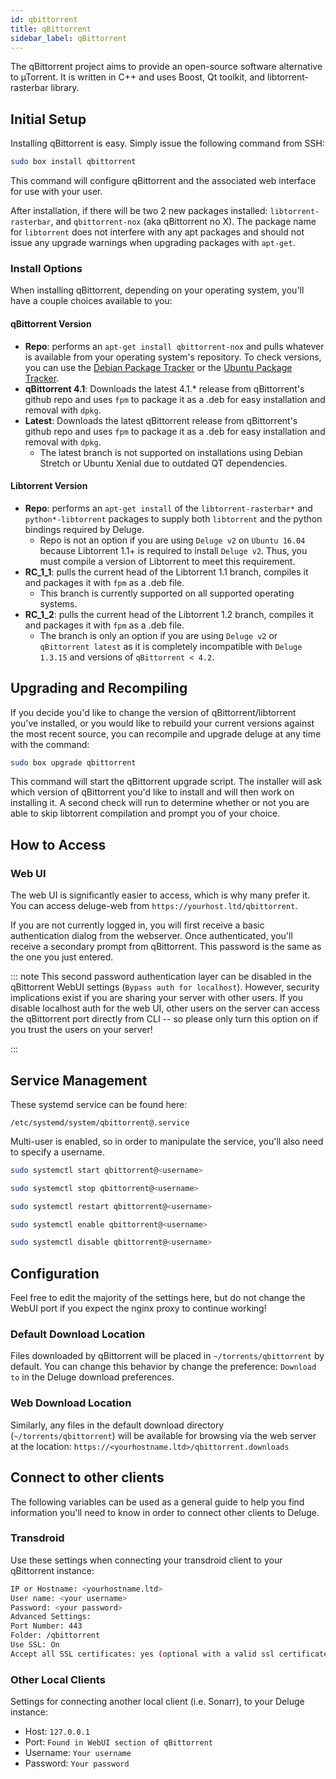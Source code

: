```yaml
---
id: qbittorrent
title: qBittorrent
sidebar_label: qBittorrent
---
```


The qBittorrent project aims to provide an open-source software alternative to µTorrent. It is written in C++ and uses Boost, Qt toolkit, and libtorrent-rasterbar library.

## Initial Setup

Installing qBittorrent is easy. Simply issue the following command from SSH:

```bash main
sudo box install qbittorrent
```

This command will configure qBittorrent and the associated web interface for use with your user.

After installation, if there will be two 2 new packages installed: `libtorrent-rasterbar`, and `qbittorrent-nox` (aka qBittorrent no X). The package name for `libtorrent` does not interfere with any apt packages and should not issue any upgrade warnings when upgrading packages with `apt-get`.

### Install Options

When installing qBittorrent, depending on your operating system, you'll have a couple choices available to you:

#### qBittorrent Version
- **Repo**: performs an `apt-get install qbittorrent-nox` and pulls whatever is available from your operating system's repository. To check versions, you can use the [Debian Package Tracker](https://www.debian.org/distrib/packages) or the [Ubuntu Package Tracker](https://packages.ubuntu.com/).
- **qBittorrent 4.1**: Downloads the latest 4.1.* release from qBittorrent's github repo and uses `fpm` to package it as a .deb for easy installation and removal with `dpkg`.
- **Latest**: Downloads the latest qBittorrent release from qBittorrent's github repo and uses `fpm` to package it as a .deb for easy installation and removal with `dpkg`.
  - The latest branch is not supported on installations using Debian Stretch or Ubuntu Xenial due to outdated QT dependencies.

#### Libtorrent Version
- **Repo**: performs an `apt-get install` of the `libtorrent-rasterbar*` and `python*-libtorrent` packages to supply both `libtorrent` and the python bindings required by Deluge.
  - Repo is not an option if you are using `Deluge v2` on `Ubuntu 16.04` because Libtorrent 1.1+ is required to install `Deluge v2`. Thus, you must compile a version of Libtorrent to meet this requirement.
- **RC_1_1**: pulls the current head of the Libtorrent 1.1 branch, compiles it and packages it with `fpm` as a .deb file.
  - This branch is currently supported on all supported operating systems.
- **RC_1_2**: pulls the current head of the Libtorrent 1.2 branch, compiles it and packages it with `fpm` as a .deb file.
  - The branch is only an option if you are using `Deluge v2` or `qBittorrent latest` as it is completely incompatible with `Deluge 1.3.15` and versions of `qBittorrent < 4.2`.


## Upgrading and Recompiling

If you decide you'd like to change the version of qBittorrent/libtorrent you've installed, or you would like to rebuild your current versions against the most recent source, you can recompile and upgrade deluge at any time with the command:

```bash main
sudo box upgrade qbittorrent
```

This command will start the qBittorrent upgrade script. The installer will ask which version of qBittorrent you'd like to install and will then work on installing it. A second check will run to determine whether or not you are able to skip libtorrent compilation and prompt you of your choice.

## How to Access

### Web UI

The web UI is significantly easier to access, which is why many prefer it. You can access deluge-web from `https://yourhost.ltd/qbittorrent`.

If you are not currently logged in, you will first receive a basic authentication dialog from the webserver. Once authenticated, you'll receive a secondary prompt from qBittorrent. This password is the same as the one you just entered.

::: note
This second password authentication layer can be disabled in the qBittorrent WebUI settings (`Bypass auth for localhost`). However, security implications exist if you are sharing your server with other users. If you disable localhost auth for the web UI, other users on the server can access the qBittorrent port directly from CLI -- so please only turn this option on if you trust the users on your server!

:::


## Service Management

These systemd service can be found here:

```
/etc/systemd/system/qbittorrent@.service
```
Multi-user is enabled, so in order to manipulate the service, you'll also need to specify a username.

<!--DOCUSAURUS_CODE_TABS-->
<!--Start-->
```bash
sudo systemctl start qbittorrent@<username>
```
<!--Stop-->
```bash
sudo systemctl stop qbittorrent@<username>
```
<!--Restart-->
```bash
sudo systemctl restart qbittorrent@<username>
```
<!--Enable-->
```bash
sudo systemctl enable qbittorrent@<username>
```
<!--Disable-->
```bash
sudo systemctl disable qbittorrent@<username>
```
<!--END_DOCUSAURUS_CODE_TABS-->

## Configuration

Feel free to edit the majority of the settings here, but do not change the WebUI port if you expect the nginx proxy to continue working!

### Default Download Location

Files downloaded by qBittorrent will be placed in `~/torrents/qbittorrent` by default. You can change this behavior by change the preference: `Download to` in the Deluge download preferences.

### Web Download Location

Similarly, any files in the default download directory (`~/torrents/qbittorrent`) will be available for browsing via the web server at the location: `https://<yourhostname.ltd>/qbittorrent.downloads`

## Connect to other clients

The following variables can be used as a general guide to help you find information you'll need to know in order to connect other clients to Deluge.


### Transdroid

Use these settings when connecting your transdroid client to your qBittorrent instance:

```bash
IP or Hostname: <yourhostname.ltd>
User name: <your username>
Password: <your password>
Advanced Settings:
Port Number: 443
Folder: /qbittorrent
Use SSL: On
Accept all SSL certificates: yes (optional with a valid ssl certificate)
```

### Other Local Clients

Settings for connecting another local client (i.e. Sonarr), to your Deluge instance:

- Host: `127.0.0.1`
- Port: `Found in WebUI section of qBittorrent`
- Username: `Your username`
- Password: `Your password`